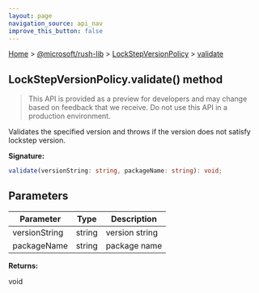 ```yaml
---
layout: page
navigation_source: api_nav
improve_this_button: false
---
```



[Home](./index.md) &gt; [@microsoft/rush-lib](./rush-lib.md) &gt; [LockStepVersionPolicy](./rush-lib.lockstepversionpolicy.md) &gt; [validate](./rush-lib.lockstepversionpolicy.validate.md)

## LockStepVersionPolicy.validate() method

> This API is provided as a preview for developers and may change based on feedback that we receive. Do not use this API in a production environment.
>

Validates the specified version and throws if the version does not satisfy lockstep version.

<b>Signature:</b>

```typescript
validate(versionString: string, packageName: string): void;
```

## Parameters

|  Parameter | Type | Description |
|  --- | --- | --- |
|  versionString | string | version string |
|  packageName | string | package name |

<b>Returns:</b>

void
